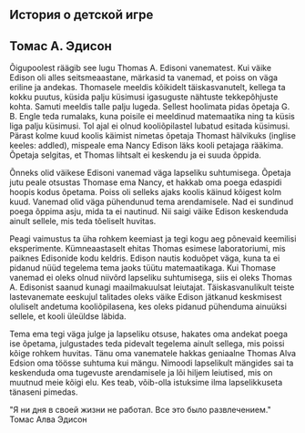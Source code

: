 ## История о детской игре
## Томас А. Эдисон

Õigupoolest räägib see lugu Thomas A. Edisoni vanematest. Kui väike Edison oli alles seitsmeaastane, märkasid ta vanemad, et poiss on väga eriline ja andekas. Thomasele meeldis kõikidelt täiskasvanutelt, kellega ta kokku puutus, küsida palju küsimusi igasuguste nähtuste tekkepõhjuste kohta. Samuti meeldis talle palju lugeda. Sellest hoolimata pidas õpetaja G. B. Engle teda rumalaks, kuna poisile ei meeldinud matemaatika ning ta küsis liga palju küsimusi. Tol ajal ei olnud kooliõpilastel lubatud esitada küsimusi. Pärast kolme kuud koolis käimist nimetas õpetaja Thomast hälvikuks (inglise keeles: addled), mispeale ema Nancy Edison läks kooli petajaga rääkima. Õpetaja selgitas, et Thomas lihtsalt ei keskendu ja ei suuda õppida.

Õnneks olid väikese Edisoni vanemad väga lapseliku suhtumisega. Õpetaja jutu peale otsustas Thomase ema Nancy, et hakkab oma poega edaspidi hoopis kodus õpetama. Poiss oli selleks ajaks koolis käinud kõigest kolm kuud. Vanemad olid väga pühendunud tema arendamisele. Nad ei sundinud poega õppima asju, mida ta ei nautinud. Nii saigi väike Edison keskenduda ainult sellele, mis teda tõeliselt huvitas.

Peagi vaimustus ta üha rohkem keemiast ja tegi kogu aeg põnevaid keemilisi eksperimente. Kümneaastaselt ehitas Thomas esimese laboratoriumi, mis paiknes Edisonide kodu keldris. Edison nautis koduõpet väga, kuna ta ei pidanud nüüd tegelema tema jaoks tüütu matemaatikaga. Kui Thomase vanemad ei oleks olnud niivõrd lapseliku suhtumisega, siis ei oleks Thomas A. Edisonist saanud kunagi maailmakuulsat leiutajat. Täiskasvanulikult teiste lastevanemate eeskujul talitades oleks väike Edison jätkanud keskmisest oluliselt andetuma kooliõpilasena, kes oleks pidanud pühenduma ainuüksi sellele, et kooli üleüldse läbida.

Tema ema tegi väga julge ja lapseliku otsuse, hakates oma andekat poega ise õpetama, julgustades teda pidevalt tegelema ainult sellega, mis poissi kõige rohkem huvitas. Tänu oma vanematele hakkas geniaalne Thomas Alva Edsion oma töösse suhtuma kui mängu. Nimoodi lapselikult mängides sai ta keskenduda oma tugevuste arendamisele ja lõi hiljem leiutised, mis on muutnud meie kõigi elu. Kes teab, võib-olla istuksime ilma lapselikkuseta tänaseni pimedas.

"Я ни дня в своей жизни не работал. Все это было развлечением." Томас Алва Эдисон
